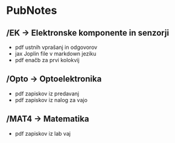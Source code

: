 # PubNotes

## /EK -> Elektronske komponente in senzorji
- pdf ustnih vprašanj in odgovorov
- jax Joplin file v markdown jeziku 
- pdf enačb za prvi kolokvij

## /Opto -> Optoelektronika
- pdf zapiskov iz predavanj
- pdf zapiskov iz nalog za vajo

## /MAT4 -> Matematika
- pdf zapiskov iz lab vaj
